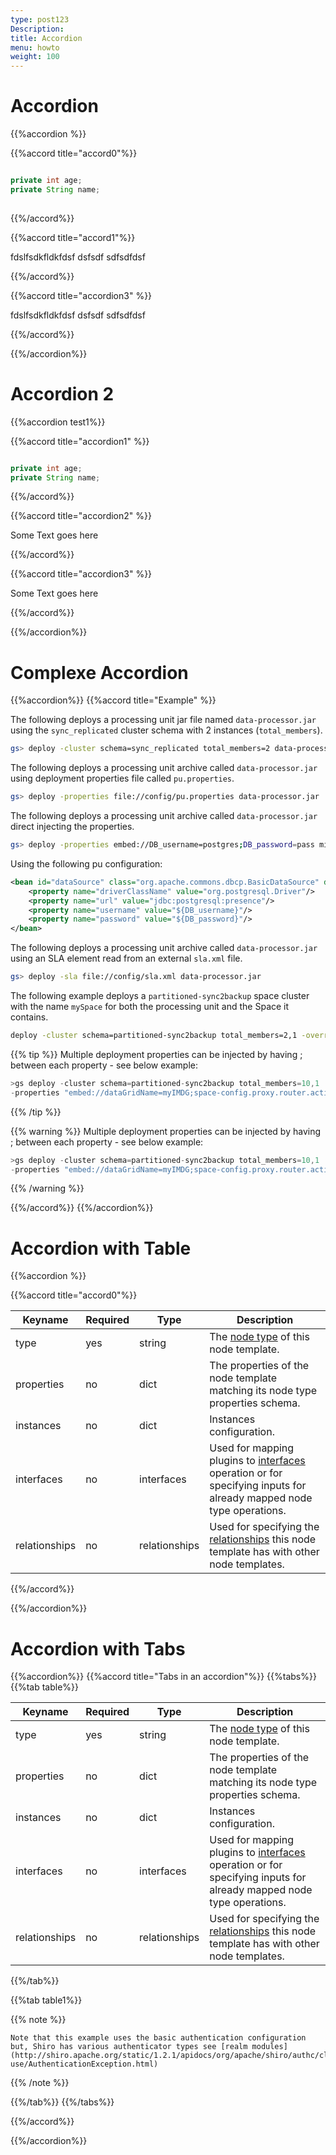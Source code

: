 ```yaml
---
type: post123
Description:
title: Accordion
menu: howto
weight: 100
---
```


# Accordion

{{%accordion %}}

{{%accord title="accord0"%}}
```java

private int age;
private String name;
 
```
{{%/accord%}}

{{%accord title="accord1"%}}
 
 fdslfsdkfldkfdsf
 dsfsdf
 sdfsdfdsf

{{%/accord%}}


{{%accord title="accordion3" %}}
 
 fdslfsdkfldkfdsf
 dsfsdf
 sdfsdfdsf

{{%/accord%}}

{{%/accordion%}}


# Accordion 2
 
{{%accordion test1%}}

{{%accord title="accordion1"  %}}
```java

private int age;
private String name;

```
{{%/accord%}}

{{%accord title="accordion2"  %}}

Some Text goes here

{{%/accord%}}


{{%accord title="accordion3"  %}}

 Some Text goes here

{{%/accord%}}

{{%/accordion%}}


# Complexe Accordion
{{%accordion%}}
{{%accord title="Example"  %}}


The following deploys a processing unit jar file named `data-processor.jar` using the `sync_replicated` cluster schema with 2 instances (`total_members`).

```bash
gs> deploy -cluster schema=sync_replicated total_members=2 data-processor.jar
```

The following deploys a processing unit archive called `data-processor.jar` using deployment properties file called `pu.properties`.

```bash
gs> deploy -properties file://config/pu.properties data-processor.jar

```

The following deploys a processing unit archive called `data-processor.jar` direct injecting the properties.

```bash
gs> deploy -properties embed://DB_username=postgres;DB_password=pass mirror
```

Using the following pu configuration:
```xml
<bean id="dataSource" class="org.apache.commons.dbcp.BasicDataSource" destroy-method="close">
    <property name="driverClassName" value="org.postgresql.Driver"/>
    <property name="url" value="jdbc:postgresql:presence"/>
    <property name="username" value="${DB_username}"/>
    <property name="password" value="${DB_password}"/>
</bean>

```

The following deploys a processing unit archive called `data-processor.jar` using an SLA element read from an external `sla.xml` file.
```bash
gs> deploy -sla file://config/sla.xml data-processor.jar
```

The following example deploys a `partitioned-sync2backup` space cluster with the name `mySpace` for both the processing unit and the Space it contains.

```bash
deploy -cluster schema=partitioned-sync2backup total_members=2,1 -override-name mySpace -properties embed://dataGridName=mySpace myPUFolder
```



{{% tip %}}
Multiple deployment properties can be injected by having ; between each property - see below example:

```java
>gs deploy -cluster schema=partitioned-sync2backup total_members=10,1
-properties "embed://dataGridName=myIMDG;space-config.proxy.router.active-server-lookup-timeout=5000;space-config.engine.max_threads=256;mypropA=aaa;mypropB=bbb" -override-name myPU /tmp/myPu.jar
```
{{% /tip %}}



{{% warning %}}
Multiple deployment properties can be injected by having ; between each property - see below example:

```java
>gs deploy -cluster schema=partitioned-sync2backup total_members=10,1
-properties "embed://dataGridName=myIMDG;space-config.proxy.router.active-server-lookup-timeout=5000;space-config.engine.max_threads=256;mypropA=aaa;mypropB=bbb" -override-name myPU /tmp/myPu.jar
```
{{% /warning %}}

{{%/accord%}}
{{%/accordion%}}


# Accordion with Table

{{%accordion %}}

{{%accord title="accord0"%}}

Keyname       | Required | Type          | Description
-----------   | -------- | ----          | -----------
type          | yes      | string        | The [node type](dsl-spec-node-types.html) of this node template.
properties    | no       | dict          | The properties of the node template matching its node type properties schema.
instances     | no       | dict          | Instances configuration.
interfaces    | no       | interfaces    | Used for mapping plugins to [interfaces](dsl-spec-interfaces.html) operation or for specifying inputs for already mapped node type operations.
relationships | no       | relationships | Used for specifying the [relationships](dsl-spec-relationships.html) this node template has with other node templates.

{{%/accord%}}

{{%/accordion%}}



# Accordion with Tabs

{{%accordion%}}
{{%accord title="Tabs in an accordion"%}}
{{%tabs%}}
{{%tab table%}}

Keyname       | Required | Type          | Description
-----------   | -------- | ----          | -----------
type          | yes      | string        | The [node type](dsl-spec-node-types.html) of this node template.
properties    | no       | dict          | The properties of the node template matching its node type properties schema.
instances     | no       | dict          | Instances configuration.
interfaces    | no       | interfaces    | Used for mapping plugins to [interfaces](dsl-spec-interfaces.html) operation or for specifying inputs for already mapped node type operations.
relationships | no       | relationships | Used for specifying the [relationships](dsl-spec-relationships.html) this node template has with other node templates.

{{%/tab%}}

{{%tab table1%}}


{{% note %}}
```
Note that this example uses the basic authentication configuration but, Shiro has various authenticator types see [realm modules](http://shiro.apache.org/static/1.2.1/apidocs/org/apache/shiro/authc/class-use/AuthenticationException.html)
```
{{% /note %}}


{{%/tab%}}
{{%/tabs%}}

{{%/accord%}}

{{%/accordion%}}

